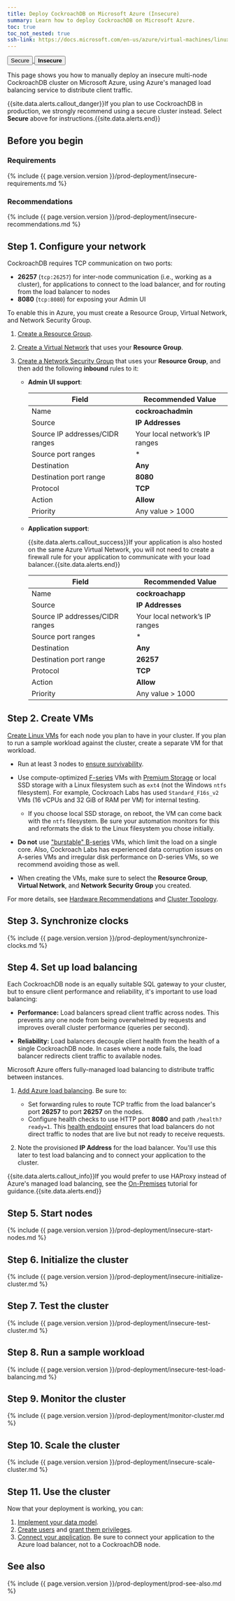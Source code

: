 ```yaml
---
title: Deploy CockroachDB on Microsoft Azure (Insecure)
summary: Learn how to deploy CockroachDB on Microsoft Azure.
toc: true
toc_not_nested: true
ssh-link: https://docs.microsoft.com/en-us/azure/virtual-machines/linux/mac-create-ssh-keys
---
```


<div class="filters filters-big clearfix">
  <a href="deploy-cockroachdb-on-microsoft-azure.html"><button class="filter-button">Secure</button>
  <button class="filter-button current"><strong>Insecure</strong></button></a>
</div>

This page shows you how to manually deploy an insecure multi-node CockroachDB cluster on Microsoft Azure, using Azure's managed load balancing service to distribute client traffic.

{{site.data.alerts.callout_danger}}If you plan to use CockroachDB in production, we strongly recommend using a secure cluster instead. Select <strong>Secure</strong> above for instructions.{{site.data.alerts.end}}

## Before you begin

### Requirements

{% include {{ page.version.version }}/prod-deployment/insecure-requirements.md %}

### Recommendations

{% include {{ page.version.version }}/prod-deployment/insecure-recommendations.md %}

## Step 1. Configure your network

CockroachDB requires TCP communication on two ports:

- **26257** (`tcp:26257`) for inter-node communication (i.e., working as a cluster), for applications to connect to the load balancer, and for routing from the load balancer to nodes
- **8080** (`tcp:8080`) for exposing your Admin UI

To enable this in Azure, you must create a Resource Group, Virtual Network, and Network Security Group.

1. [Create a Resource Group](https://azure.microsoft.com/en-us/updates/create-empty-resource-groups/).

2. [Create a Virtual Network](https://docs.microsoft.com/en-us/azure/virtual-network/virtual-networks-create-vnet-arm-pportal) that uses your **Resource Group**.

3. [Create a Network Security Group](https://docs.microsoft.com/en-us/azure/virtual-network/virtual-networks-create-nsg-arm-pportal) that uses your **Resource Group**, and then add the following **inbound** rules to it:
    - **Admin UI support**:

         Field | Recommended Value
        -------|-------------------
         Name | **cockroachadmin**
         Source | **IP Addresses**
         Source IP addresses/CIDR ranges | Your local network’s IP ranges
         Source port ranges | *
         Destination | **Any**
         Destination port range | **8080**
         Protocol | **TCP**
         Action | **Allow**
         Priority | Any value > 1000
    - **Application support**:

        {{site.data.alerts.callout_success}}If your application is also hosted on the same Azure     Virtual Network, you will not need to create a firewall rule for your application to communicate     with your load balancer.{{site.data.alerts.end}}

         Field | Recommended Value
        -------|-------------------
         Name | **cockroachapp**
         Source | **IP Addresses**
         Source IP addresses/CIDR ranges | Your local network’s IP ranges
         Source port ranges | *
         Destination | **Any**
         Destination port range | **26257**
         Protocol | **TCP**
         Action | **Allow**
         Priority | Any value > 1000


## Step 2. Create VMs

[Create Linux VMs](https://docs.microsoft.com/en-us/azure/virtual-machines/virtual-machines-linux-quick-create-portal) for each node you plan to have in your cluster. If you plan to run a sample workload against the cluster, create a separate VM for that workload.

- Run at least 3 nodes to [ensure survivability](recommended-production-settings.html#topology).

- Use compute-optimized [F-series](https://docs.microsoft.com/en-us/azure/virtual-machines/fsv2-series) VMs with [Premium Storage](https://docs.microsoft.com/en-us/azure/virtual-machines/windows/premium-storage) or local SSD storage with a Linux filesystem such as `ext4` (not the Windows `ntfs` filesystem). For example, Cockroach Labs has used `Standard_F16s_v2` VMs (16 vCPUs and 32 GiB of RAM per VM) for internal testing.

    - If you choose local SSD storage, on reboot, the VM can come back with the `ntfs` filesystem. Be sure your automation monitors for this and reformats the disk to the Linux filesystem you chose initially.

- **Do not** use ["burstable" B-series](https://docs.microsoft.com/en-us/azure/virtual-machines/linux/b-series-burstable) VMs, which limit the load on a single core. Also, Cockroach Labs has experienced data corruption issues on A-series VMs and irregular disk performance on D-series VMs, so we recommend avoiding those as well.

- When creating the VMs, make sure to select the **Resource Group**, **Virtual Network**, and **Network Security Group** you created.

For more details, see [Hardware Recommendations](recommended-production-settings.html#hardware) and [Cluster Topology](recommended-production-settings.html#topology).

## Step 3. Synchronize clocks

{% include {{ page.version.version }}/prod-deployment/synchronize-clocks.md %}

## Step 4. Set up load balancing

Each CockroachDB node is an equally suitable SQL gateway to your cluster, but to ensure client performance and reliability, it's important to use load balancing:

- **Performance:** Load balancers spread client traffic across nodes. This prevents any one node from being overwhelmed by requests and improves overall cluster performance (queries per second).

- **Reliability:** Load balancers decouple client health from the health of a single CockroachDB node. In cases where a node fails, the load balancer redirects client traffic to available nodes.

Microsoft Azure offers fully-managed load balancing to distribute traffic between instances.

1. [Add Azure load balancing](https://docs.microsoft.com/en-us/azure/load-balancer/load-balancer-overview). Be sure to:
	- Set forwarding rules to route TCP traffic from the load balancer's port **26257** to port **26257** on the nodes.
	- Configure health checks to use HTTP port **8080** and path `/health?ready=1`. This [health endpoint](monitoring-and-alerting.html#health-ready-1) ensures that load balancers do not direct traffic to nodes that are live but not ready to receive requests.

2. Note the provisioned **IP Address** for the load balancer. You'll use this later to test load balancing and to connect your application to the cluster.

{{site.data.alerts.callout_info}}If you would prefer to use HAProxy instead of Azure's managed load balancing, see the <a href="deploy-cockroachdb-on-premises-insecure.html">On-Premises</a> tutorial for guidance.{{site.data.alerts.end}}

## Step 5. Start nodes

{% include {{ page.version.version }}/prod-deployment/insecure-start-nodes.md %}

## Step 6. Initialize the cluster

{% include {{ page.version.version }}/prod-deployment/insecure-initialize-cluster.md %}

## Step 7. Test the cluster

{% include {{ page.version.version }}/prod-deployment/insecure-test-cluster.md %}

## Step 8. Run a sample workload

{% include {{ page.version.version }}/prod-deployment/insecure-test-load-balancing.md %}

## Step 9. Monitor the cluster

{% include {{ page.version.version }}/prod-deployment/monitor-cluster.md %}

## Step 10. Scale the cluster

{% include {{ page.version.version }}/prod-deployment/insecure-scale-cluster.md %}

## Step 11. Use the cluster

Now that your deployment is working, you can:

1. [Implement your data model](sql-statements.html).
2. [Create users](create-and-manage-users.html) and [grant them privileges](grant.html).
3. [Connect your application](install-client-drivers.html). Be sure to connect your application to the Azure load balancer, not to a CockroachDB node.

## See also

{% include {{ page.version.version }}/prod-deployment/prod-see-also.md %}
